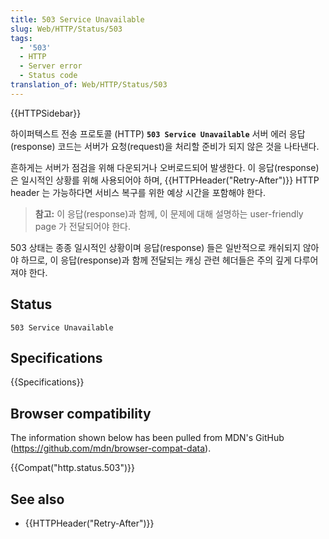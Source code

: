 ```yaml
---
title: 503 Service Unavailable
slug: Web/HTTP/Status/503
tags:
  - '503'
  - HTTP
  - Server error
  - Status code
translation_of: Web/HTTP/Status/503
---
```

{{HTTPSidebar}}

하이퍼텍스트 전송 프로토콜 (HTTP) **`503 Service Unavailable`** 서버 에러 응답(response) 코드는 서버가 요청(request)을 처리할 준비가 되지 않은 것을 나타낸다.

흔하게는 서버가 점검을 위해 다운되거나 오버로드되어 발생한다. 이 응답(response)은 일시적인 상황를 위해 사용되어야 하며, {{HTTPHeader("Retry-After")}} HTTP header 는 가능하다면 서비스 복구를 위한 예상 시간을 포함해야 한다.

> **참고:** 이 응답(response)과 함께, 이 문제에 대해 설명하는 user-friendly page 가 전달되어야 한다.

503 상태는 종종 일시적인 상황이며 응답(response) 들은 일반적으로 캐쉬되지 않아야 하므로,
이 응답(response)과 함께 전달되는 캐싱 관련 헤더들은 주의 깊게 다루어져야 한다.

## Status

```
503 Service Unavailable
```

## Specifications

{{Specifications}}

## Browser compatibility

The information shown below has been pulled from MDN's GitHub (<https://github.com/mdn/browser-compat-data>).

{{Compat("http.status.503")}}

## See also

- {{HTTPHeader("Retry-After")}}
